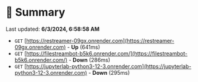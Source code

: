 # 📖 Summary
Last updated: **6/3/2024, 6:58:58 AM**

- `GET` [https://restreamer-09gx.onrender.com](https://restreamer-09gx.onrender.com) - **Up** (641ms)
- `GET` [https://filestreambot-b5k6.onrender.com/](https://filestreambot-b5k6.onrender.com/) - **Down** (286ms)
- `GET` [https://jupyterlab-python3-12-3.onrender.com](https://jupyterlab-python3-12-3.onrender.com) - **Down** (295ms)
